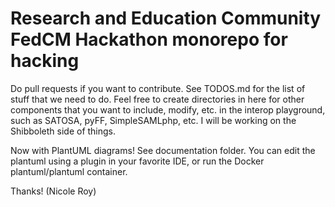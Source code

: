 # Research and Education Community FedCM Hackathon monorepo for hacking

Do pull requests if you want to contribute. See TODOS.md for the list of stuff that we need to do.
Feel free to create directories in here for other components that you want to include, modify, etc. in the interop playground, such as SATOSA, pyFF, SimpleSAMLphp, etc. I will be working on the Shibboleth side of things. 

Now with PlantUML diagrams! See documentation folder. You can edit the plantuml using a plugin in your favorite IDE, or run the Docker plantuml/plantuml container.

Thanks! (Nicole Roy)
